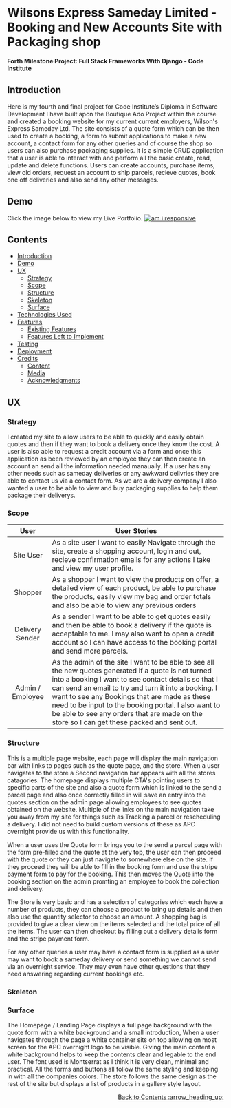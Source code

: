 # Wilsons Express Sameday Limited - Booking and New Accounts Site with Packaging shop
**Forth Milestone Project: Full Stack Frameworks With Django - Code Institute**
## Introduction
Here is my fourth and final project for Code Institute’s Diploma in Software Development
I have built apon the Boutique Ado Project within the course and created a booking website for my current current employers, Wilson's Express Sameday Ltd.
The site consists of a quote form which can be then used to create a booking, a form to submit applications to make a new account, a contact form for any other queries 
and of course the shop so users can also purchase packaging supplies.
It is a simple CRUD application that a user is able to interact with and perform all the basic create, read, update and delete functions.
Users can create accounts, purchase items, view old orders, request an account to ship parcels, recieve quotes, book one off deliveries and also send any other messages. 


## Demo

Click the image below to view my Live Portfolio.
<a href="">
  <img alt="am i responsive" src="">
</a>

## Contents
- [Introduction](#wilsons-express-sameday-limited---booking-and-new-accounts-site-with-packaging-shop)
- [Demo](#demo)
- [UX](#ux)
    * [Strategy](#strategy)
    * [Scope](#scope)
    * [Structure](#structure)
    * [Skeleton](#skeleton)
    * [Surface](#surface)
- [Technologies Used](#technologies-used)
- [Features](#features)
    * [Existing Features](#existing-features)
    * [Features Left to Implement](#features-left-to-implement)
- [Testing](#testing)
- [Deployment](#deployment)
- [Credits](#credits)
    * [Content](#content)
    * [Media](#media)
    * [Acknowledgments](#acknowledgments)

## UX  
### Strategy
I created my site to allow users to be able to quickly and easily obtain quotes and then if they want to book a delivery once they know the cost. A user is also able to request a credit account via a form and once this application as been reviewed by an employee they can then create an account an send all the information needed manaually. If a user has any other needs such as sameday deliveries or any awkward delivries they are able to contact us via a contact form.
As we are a delivery company I also wanted a user to be able to view and buy packaging supplies to help them package their deliverys.

### Scope
| User   | User Stories |
|:------:| ------ |
| Site User | As a site user I want to easily Navigate through the site, create a shopping account, login and out, recieve confirmation emails for any actions I take and view my user profile. 
| Shopper | As a shopper I want to view the products on offer, a detailed view of each product, be able to purchase the products, easily view my bag and order totals and also be able to view any previous orders
| Delivery Sender | As a sender I want to be able to get quotes easily and then be able to book a delivery if the quote is acceptable to me. I may also want to open a credit account so I can have access to the booking portal and send more parcels.
| Admin / Employee | As the admin of the site I want to be able to see all the new quotes generated if a quote is not turned into a booking I want to see contact details so that I can send an email to try and turn it into a booking. I want to see any Bookings that are made as these need to be input to the booking portal. I also want to be able to see any orders that are made on the store so I can get these packed and sent out.


### Structure
This is a multiple page website, each page will display the main navigation bar with links to pages such as the quote page, and the store.
When a user navigates to the store a Second navigation bar appears with all the stores catagories. 
The homepage displays multiple CTA's pointing users to specific parts of the site and also a quote form which is linked to the send a parcel page and also once correctly filled in will save an entry into the quotes section on the admin page allowing employees to see quotes obtained on the website.
Multiple of the links on the main navigation take you away from my site for things such as Tracking a parcel or rescheduling a delivery. I did not need to build custom versions of these as APC overnight provide us with this functionality.

When a user uses the Quote form brings you to the send a parcel page with the form pre-filled and the quote at the very top, the user can then proceed with the quote or they can just navigate to somewhere else on the site. If they proceed they will be able to fill in the booking form and use the stripe payment form to pay for the booking. This then moves the Quote into the booking section on the admin promting an employee to book the collection and delivery.

The Store is very basic and has a selection of categories which each have a number of products, they can choose a product to bring up details and then also use the quantity selector to choose an amount. A shopping bag is provided to give a clear view on the items selected and the total price of all the items. The user can then checkout by filling out a delivery details form and the stripe payment form. 

For any other queries a user may have a contact form is supplied as a user may want to book a sameday delivery or send something we cannot send via an overnight service. They may even have other questions that they need answering regarding current bookings etc.

### Skeleton

### Surface
The Homepage / Landing Page displays a full page background with the quote form with a white background and a small introduction, When a user navigates through the page a white container sits on top allowing on most screen for the APC overnight logo to be visible. Giving the main content a white background helps to keep the contents clear and legable to the end user. The font used is Montserrat as I think it is very clean, minimal and practical. All the forms and buttons all follow the same styling and keeping in with all the companies colors.
The store follows the same design as the rest of the site but displays a list of products in a gallery style layout.

<p align="right">
  <a href="#contents">Back to Contents :arrow_heading_up:</a> 
</p>